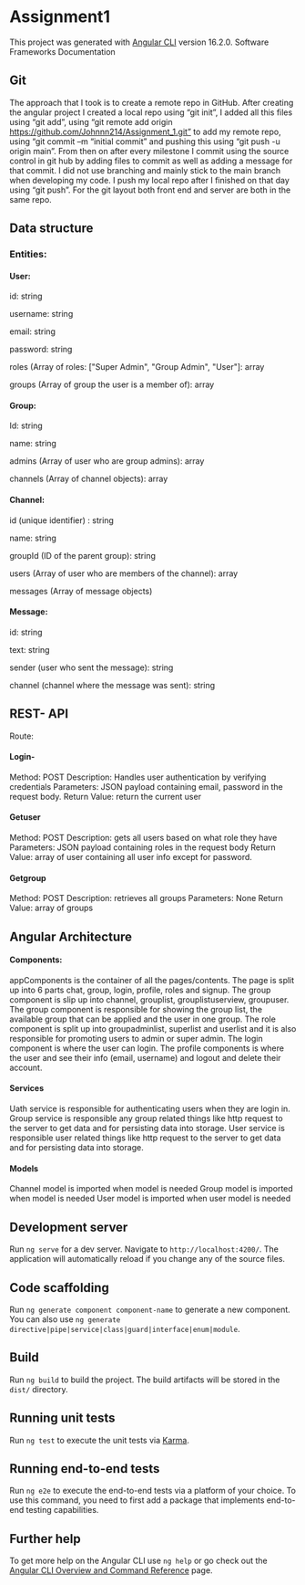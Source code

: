# Assignment1

This project was generated with [Angular CLI](https://github.com/angular/angular-cli) version 16.2.0.
Software Frameworks Documentation
## Git 

The approach that I took is to create a remote repo in GitHub. After creating the angular project I created a local repo using “git init”, I added all this files using “git add”, using “git remote add origin https://github.com/Johnnn214/Assignment_1.git” to add my remote repo, using “git commit –m “initial commit” and pushing this using “git push -u origin main”. From then on after every milestone I commit using the source control in git hub by adding files to commit as well as adding a message for that commit. I did not use branching and mainly stick to the main branch when developing my code. I push my local repo after I finished on that day using “git push”. For the git layout both front end and server are both in the same repo.

## Data structure 
### Entities:
####  User:
id: string

username: string

email: string 

password: string

roles (Array of roles: ["Super Admin", "Group Admin", "User"]: array<string>

groups (Array of group the user is a member of): array<string>

#### Group:
Id: string

name: string

admins (Array of user who are group admins): array<string>

channels (Array of channel objects): array<channel>

#### Channel:
id (unique identifier) : string

name: string

groupId (ID of the parent group): string

users (Array of user who are members of the channel): array<string>

messages (Array of message objects)<array>

#### Message:
id: string 

text: string

sender (user who sent the message): string

channel (channel where the message was sent): string

## REST- API
Route:
#### Login-
Method: POST 
Description: Handles user authentication by verifying credentials 
Parameters: JSON payload containing email, password in the request body.
Return Value: return the current user
#### Getuser
Method: POST
Description: gets all users based on what role they have
Parameters: JSON payload containing roles in the request body
Return Value:  array of user containing all user info except for password.
#### Getgroup
Method: POST
Description: retrieves all groups
Parameters:  None
Return Value: array of  groups
## Angular Architecture
#### Components:
appComponents is the container of all the pages/contents. The page is split up into 6 parts chat, group, login, profile, roles and signup. The group component is slip up into channel, grouplist, grouplistuserview, groupuser. The group component is responsible for showing the group list, the available group that can be applied and the user in one group. The role component is split up into groupadminlist, superlist and userlist and it is also responsible for promoting users to admin or super admin. The login component is where the user can login. The profile components is where the user and see their info (email, username) and logout and delete their account. 
#### Services
Uath service is responsible for authenticating users when they are login in. Group service is responsible any group related things like http request to the server to get data and for persisting data into storage.  User service is responsible user related things like http request to the server to get data and for persisting data into storage. 
#### Models
Channel model is imported when model is needed
Group model is imported when model is needed
User model is imported when user model is needed

## Development server

Run `ng serve` for a dev server. Navigate to `http://localhost:4200/`. The application will automatically reload if you change any of the source files.

## Code scaffolding

Run `ng generate component component-name` to generate a new component. You can also use `ng generate directive|pipe|service|class|guard|interface|enum|module`.

## Build

Run `ng build` to build the project. The build artifacts will be stored in the `dist/` directory.

## Running unit tests

Run `ng test` to execute the unit tests via [Karma](https://karma-runner.github.io).

## Running end-to-end tests

Run `ng e2e` to execute the end-to-end tests via a platform of your choice. To use this command, you need to first add a package that implements end-to-end testing capabilities.

## Further help

To get more help on the Angular CLI use `ng help` or go check out the [Angular CLI Overview and Command Reference](https://angular.io/cli) page.
